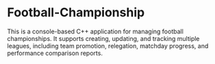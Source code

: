 # Football-Championship
This is a console-based C++ application for managing football championships. It supports creating, updating, and tracking multiple leagues, including team promotion, relegation, matchday progress, and performance comparison reports. 
